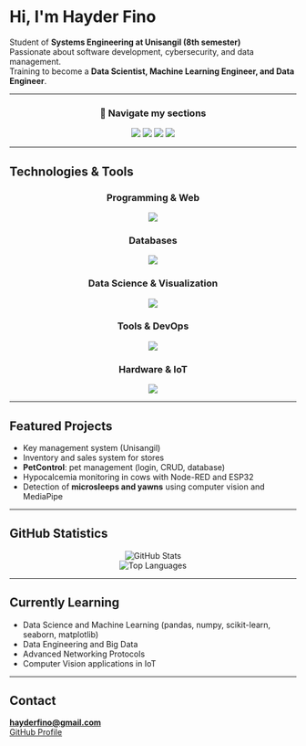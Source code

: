 

# Hi, I'm Hayder Fino  

Student of **Systems Engineering at Unisangil (8th semester)**  
Passionate about software development, cybersecurity, and data management.  
Training to become a **Data Scientist, Machine Learning Engineer, and Data Engineer**.  

---

<div align="center">

### 🔹 Navigate my sections
<a href="#tech"><img src="https://img.shields.io/badge/-Technologies-007396?style=for-the-badge&logo=github&logoColor=white" /></a>
<a href="#projects"><img src="https://img.shields.io/badge/-Projects-2496ED?style=for-the-badge&logo=github&logoColor=white" /></a>
<a href="#stats"><img src="https://img.shields.io/badge/-Statistics-FF9800?style=for-the-badge&logo=github&logoColor=white" /></a>
<a href="#learning"><img src="https://img.shields.io/badge/-Learning-4CAF50?style=for-the-badge&logo=github&logoColor=white" /></a>
</div>

---

## Technologies & Tools <a name="tech"></a>  
<div align="center">

### Programming & Web
<img src="https://skillicons.dev/icons?i=java,python,js,html,css,bootstrap" />

### Databases
<img src="https://skillicons.dev/icons?i=mysql,postgresql,mongodb,firebase" />

### Data Science & Visualization
<img src="https://skillicons.dev/icons?i=numpy,pandas,opencv,matplotlib,seaborn" />

### Tools & DevOps
<img src="https://skillicons.dev/icons?i=git,maven,npm,pnpm,docker,anaconda,linux" />

### Hardware & IoT
<img src="https://skillicons.dev/icons?i=arduino,raspberrypi" />

</div>

---

## Featured Projects <a name="projects"></a>  
-  Key management system (Unisangil)  
-  Inventory and sales system for stores  
-  **PetControl**: pet management (login, CRUD, database)  
-  Hypocalcemia monitoring in cows with Node-RED and ESP32  
-  Detection of **microsleeps and yawns** using computer vision and MediaPipe  

---

##  GitHub Statistics <a name="stats"></a>  
<div align="center">

![GitHub Stats](https://github-readme-stats.vercel.app/api?username=HayderFino&show_icons=true&theme=default)  
![Top Languages](https://github-readme-stats.vercel.app/api/top-langs/?username=HayderFino&layout=compact&theme=default)

</div>

---

## Currently Learning <a name="learning"></a>  
- Data Science and Machine Learning (pandas, numpy, scikit-learn, seaborn, matplotlib)  
- Data Engineering and Big Data  
- Advanced Networking Protocols  
- Computer Vision applications in IoT  

---

##  Contact
**hayderfino@gmail.com**  
[GitHub Profile](https://github.com/HayderFino)  

